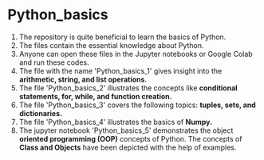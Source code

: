 # Python_basics
1. The repository is quite beneficial to learn the basics of Python.
2. The files contain the essential knowledge about Python.
3. Anyone can open these files in the Jupyter notebooks or Google Colab and run these codes.
4. The file with the name 'Python_basics_1' gives insight into the **arithmetic, string, and list operations**.
5. The file 'Python_basics_2' illustrates the concepts like **conditional statements, for, while, and function creation.**
6. The file 'Python_basics_3' covers the following topics: **tuples, sets, and dictionaries.**
7. The file 'Python_basics_4' illustrates the basics of **Numpy.**
8. The jupyter notebook 'Python_basics_5' demonstrates the object **oriented programming (OOP)** concepts of Python. The concepts of **Class and Objects** have been depicted with the help of examples.  
